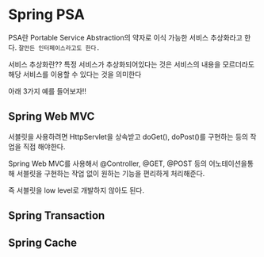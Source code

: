 # Spring PSA

PSA란 Portable Service Abstraction의 약자로 이식 가능한 서비스 추상화라고 한다. ```잘만든 인터페이스라고도 한다.```

서비스 추상화란?? 특정 서비스가 추상화되어있다는 것은 서비스의 내용을 모르더라도 해당 서비스를 이용할 수 있다는 것을 의미한다


아래 3가지 예를 들어보자!!

## Spring Web MVC

서블릿을 사용하려면 HttpServlet을 상속받고 doGet(), doPost()를 구현하는 등의 작업을 직접 해야한다.

Spring Web MVC를 사용해서 @Controller, @GET, @POST 등의 어노테이션을통해 서블릿을 구현하는 작업 없이 원하는 기능을 편리하게 처리해준다.

즉 서블릿을 low level로 개발하지 않아도 된다.

## Spring Transaction



## Spring Cache
